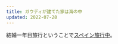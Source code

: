 ```yaml
---
title: ガウディが建てた家は海の中
updated: 2022-07-28
---
```


結婚一年目旅行ということで[スペイン旅行中](https://sotaro.io/travel/2022-07-26-barcelona)。
